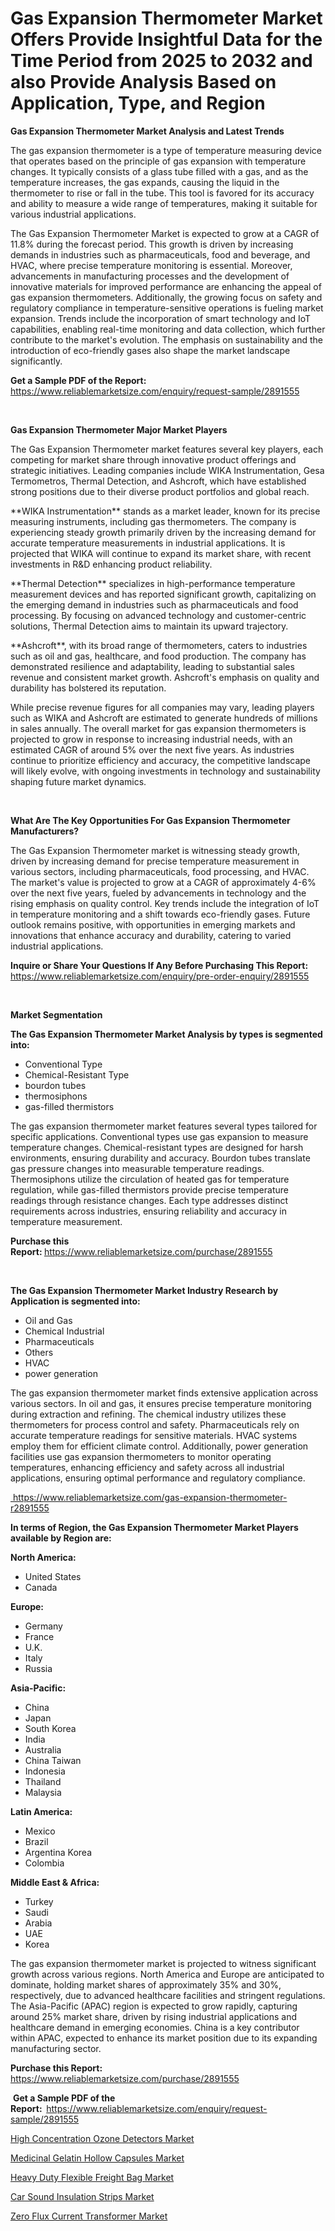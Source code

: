 <p><h1>Gas Expansion Thermometer Market Offers Provide Insightful Data for the Time Period from 2025 to 2032 and also Provide Analysis Based on Application, Type, and Region</h1></p><p><strong>Gas Expansion Thermometer Market Analysis and Latest Trends</strong></p>
<p><p>The gas expansion thermometer is a type of temperature measuring device that operates based on the principle of gas expansion with temperature changes. It typically consists of a glass tube filled with a gas, and as the temperature increases, the gas expands, causing the liquid in the thermometer to rise or fall in the tube. This tool is favored for its accuracy and ability to measure a wide range of temperatures, making it suitable for various industrial applications.</p><p>The Gas Expansion Thermometer Market is expected to grow at a CAGR of 11.8% during the forecast period. This growth is driven by increasing demands in industries such as pharmaceuticals, food and beverage, and HVAC, where precise temperature monitoring is essential. Moreover, advancements in manufacturing processes and the development of innovative materials for improved performance are enhancing the appeal of gas expansion thermometers. Additionally, the growing focus on safety and regulatory compliance in temperature-sensitive operations is fueling market expansion. Trends include the incorporation of smart technology and IoT capabilities, enabling real-time monitoring and data collection, which further contribute to the market's evolution. The emphasis on sustainability and the introduction of eco-friendly gases also shape the market landscape significantly.</p></p>
<p><strong>Get a Sample PDF of the Report:&nbsp;</strong> <a href="https://www.reliablemarketsize.com/enquiry/request-sample/2891555?utm_campaign=1999&utm_medium=2&utm_source=Github&utm_content=ia&utm_term=14032025&utm_id=gas-expansion-thermometer">https://www.reliablemarketsize.com/enquiry/request-sample/2891555</a></p>
<p>&nbsp;</p>
<p><strong>Gas Expansion Thermometer Major Market Players</strong></p>
<p><p>The Gas Expansion Thermometer market features several key players, each competing for market share through innovative product offerings and strategic initiatives. Leading companies include WIKA Instrumentation, Gesa Termometros, Thermal Detection, and Ashcroft, which have established strong positions due to their diverse product portfolios and global reach.</p><p>**WIKA Instrumentation** stands as a market leader, known for its precise measuring instruments, including gas thermometers. The company is experiencing steady growth primarily driven by the increasing demand for accurate temperature measurements in industrial applications. It is projected that WIKA will continue to expand its market share, with recent investments in R&D enhancing product reliability.</p><p>**Thermal Detection** specializes in high-performance temperature measurement devices and has reported significant growth, capitalizing on the emerging demand in industries such as pharmaceuticals and food processing. By focusing on advanced technology and customer-centric solutions, Thermal Detection aims to maintain its upward trajectory.</p><p>**Ashcroft**, with its broad range of thermometers, caters to industries such as oil and gas, healthcare, and food production. The company has demonstrated resilience and adaptability, leading to substantial sales revenue and consistent market growth. Ashcroft's emphasis on quality and durability has bolstered its reputation.</p><p>While precise revenue figures for all companies may vary, leading players such as WIKA and Ashcroft are estimated to generate hundreds of millions in sales annually. The overall market for gas expansion thermometers is projected to grow in response to increasing industrial needs, with an estimated CAGR of around 5% over the next five years. As industries continue to prioritize efficiency and accuracy, the competitive landscape will likely evolve, with ongoing investments in technology and sustainability shaping future market dynamics.</p></p>
<p>&nbsp;</p>
<p><strong>What Are The Key Opportunities For Gas Expansion Thermometer Manufacturers?</strong></p>
<p><p>The Gas Expansion Thermometer market is witnessing steady growth, driven by increasing demand for precise temperature measurement in various sectors, including pharmaceuticals, food processing, and HVAC. The market's value is projected to grow at a CAGR of approximately 4-6% over the next five years, fueled by advancements in technology and the rising emphasis on quality control. Key trends include the integration of IoT in temperature monitoring and a shift towards eco-friendly gases. Future outlook remains positive, with opportunities in emerging markets and innovations that enhance accuracy and durability, catering to varied industrial applications.</p></p>
<p><strong>Inquire or Share Your Questions If Any Before Purchasing This Report:</strong> <a href="https://www.reliablemarketsize.com/enquiry/pre-order-enquiry/2891555?utm_campaign=1999&utm_medium=2&utm_source=Github&utm_content=ia&utm_term=14032025&utm_id=gas-expansion-thermometer">https://www.reliablemarketsize.com/enquiry/pre-order-enquiry/2891555</a></p>
<p>&nbsp;</p>
<p><strong>Market Segmentation</strong></p>
<p><strong>The Gas Expansion Thermometer Market Analysis by types is segmented into:</strong></p>
<p><ul><li>Conventional Type</li><li>Chemical-Resistant Type</li><li>bourdon tubes</li><li>thermosiphons</li><li>gas-filled thermistors</li></ul></p>
<p><p>The gas expansion thermometer market features several types tailored for specific applications. Conventional types use gas expansion to measure temperature changes. Chemical-resistant types are designed for harsh environments, ensuring durability and accuracy. Bourdon tubes translate gas pressure changes into measurable temperature readings. Thermosiphons utilize the circulation of heated gas for temperature regulation, while gas-filled thermistors provide precise temperature readings through resistance changes. Each type addresses distinct requirements across industries, ensuring reliability and accuracy in temperature measurement.</p></p>
<p><strong>Purchase this Report:&nbsp;</strong><a href="https://www.reliablemarketsize.com/purchase/2891555?utm_campaign=1999&utm_medium=2&utm_source=Github&utm_content=ia&utm_term=14032025&utm_id=gas-expansion-thermometer">https://www.reliablemarketsize.com/purchase/2891555</a></p>
<p>&nbsp;</p>
<p><strong>The Gas Expansion Thermometer Market Industry Research by Application is segmented into:</strong></p>
<p><ul><li>Oil and Gas</li><li>Chemical Industrial</li><li>Pharmaceuticals</li><li>Others</li><li>HVAC</li><li>power generation</li></ul></p>
<p><p>The gas expansion thermometer market finds extensive application across various sectors. In oil and gas, it ensures precise temperature monitoring during extraction and refining. The chemical industry utilizes these thermometers for process control and safety. Pharmaceuticals rely on accurate temperature readings for sensitive materials. HVAC systems employ them for efficient climate control. Additionally, power generation facilities use gas expansion thermometers to monitor operating temperatures, enhancing efficiency and safety across all industrial applications, ensuring optimal performance and regulatory compliance.</p></p>
<p><a href="https://www.reliablemarketsize.com/gas-expansion-thermometer-r2891555?utm_campaign=1999&utm_medium=2&utm_source=Github&utm_content=ia&utm_term=14032025&utm_id=gas-expansion-thermometer">&nbsp;https://www.reliablemarketsize.com/gas-expansion-thermometer-r2891555</a></p>
<p><strong>In terms of Region, the Gas Expansion Thermometer Market Players available by Region are:</strong></p>
<p>
    <p> <strong> North America: </strong>
        <ul>
            <li>United States</li>
            <li>Canada</li>
        </ul>
        </p> 
    <p> <strong> Europe: </strong>
        <ul>
            <li>Germany</li>
            <li>France</li>
            <li>U.K.</li>
            <li>Italy</li>
            <li>Russia</li>
        </ul>
        </p> 
    <p> <strong> Asia-Pacific: </strong>
        <ul>
            <li>China</li>
            <li>Japan</li>
            <li>South Korea</li>
            <li>India</li>
            <li>Australia</li>
            <li>China Taiwan</li>
            <li>Indonesia</li>
            <li>Thailand</li>
            <li>Malaysia</li>
        </ul>
        </p> 
    <p> <strong> Latin America: </strong>
        <ul>
            <li>Mexico</li>
            <li>Brazil</li>
            <li>Argentina Korea</li>
            <li>Colombia</li>
        </ul>
        </p> 
    <p> <strong> Middle East & Africa: </strong>
        <ul>
            <li>Turkey</li>
            <li>Saudi</li>
            <li>Arabia</li>
            <li>UAE</li>
            <li>Korea</li>
        </ul>
    </p>
    </p>
<p><p>The gas expansion thermometer market is projected to witness significant growth across various regions. North America and Europe are anticipated to dominate, holding market shares of approximately 35% and 30%, respectively, due to advanced healthcare facilities and stringent regulations. The Asia-Pacific (APAC) region is expected to grow rapidly, capturing around 25% market share, driven by rising industrial applications and healthcare demand in emerging economies. China is a key contributor within APAC, expected to enhance its market position due to its expanding manufacturing sector.</p></p>
<p><strong>Purchase this Report: </strong><a href="https://www.reliablemarketsize.com/purchase/2891555?utm_campaign=1999&utm_medium=2&utm_source=Github&utm_content=ia&utm_term=14032025&utm_id=gas-expansion-thermometer">https://www.reliablemarketsize.com/purchase/2891555</a></p>
<p>&nbsp;<strong>Get a Sample PDF of the Report:&nbsp;&nbsp;</strong><a href="https://www.reliablemarketsize.com/enquiry/request-sample/2891555?utm_campaign=1999&utm_medium=2&utm_source=Github&utm_content=ia&utm_term=14032025&utm_id=gas-expansion-thermometer">https://www.reliablemarketsize.com/enquiry/request-sample/2891555</a></p>
<p><strong></strong></p>
<p><p><a href="https://github.com/milievkulov/Market-Research-Report-List-1/blob/main/high-concentration-ozone-detectors-market.md?utm_campaign=1999&utm_medium=2&utm_source=Github&utm_content=ia&utm_term=14032025&utm_id=gas-expansion-thermometer">High Concentration Ozone Detectors Market</a></p><p><a href="https://github.com/payareganiou/Market-Research-Report-List-1/blob/main/medicinal-gelatin-hollow-capsules-market.md?utm_campaign=1999&utm_medium=2&utm_source=Github&utm_content=ia&utm_term=14032025&utm_id=gas-expansion-thermometer">Medicinal Gelatin Hollow Capsules Market</a></p><p><a href="https://github.com/erkidrhoy/Market-Research-Report-List-1/blob/main/heavy-duty-flexible-freight-bag-market.md?utm_campaign=1999&utm_medium=2&utm_source=Github&utm_content=ia&utm_term=14032025&utm_id=gas-expansion-thermometer">Heavy Duty Flexible Freight Bag Market</a></p><p><a href="https://github.com/steegeneat/Market-Research-Report-List-1/blob/main/car-sound-insulation-strips-market.md?utm_campaign=1999&utm_medium=2&utm_source=Github&utm_content=ia&utm_term=14032025&utm_id=gas-expansion-thermometer">Car Sound Insulation Strips Market</a></p><p><a href="https://github.com/enieyfabius/Market-Research-Report-List-1/blob/main/zero-flux-current-transformer-market.md?utm_campaign=1999&utm_medium=2&utm_source=Github&utm_content=ia&utm_term=14032025&utm_id=gas-expansion-thermometer">Zero Flux Current Transformer Market</a></p></p>